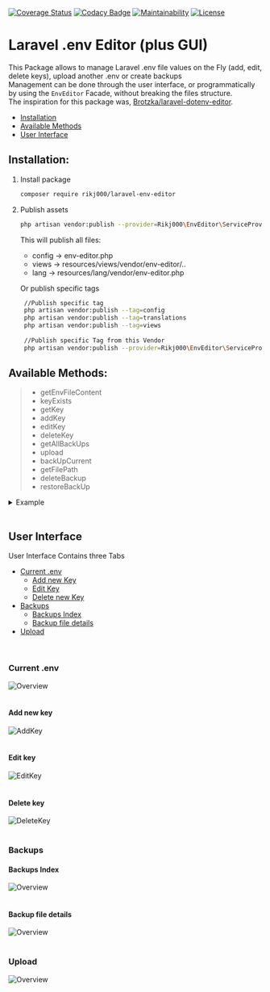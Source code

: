 [![Coverage Status](https://coveralls.io/repos/github/Rikj000/Laravel-EnvEditor/badge.svg)](https://coveralls.io/github/Rikj000/Laravel-EnvEditor)
[![Codacy Badge](https://api.codacy.com/project/badge/Grade/bdb3a7b58b5d4efc9dbf07be99ae84df)](https://www.codacy.com/manual/geo.sotis/Laravel-EnvEditor?utm_source=github.com&amp;utm_medium=referral&amp;utm_content=Rikj000/Laravel-EnvEditor&amp;utm_campaign=Badge_Grade)
[![Maintainability](https://api.codeclimate.com/v1/badges/f494c7292af300b0c7fc/maintainability)](https://codeclimate.com/github/Rikj000/Laravel-EnvEditor/maintainability)
[![License](https://poser.pugx.org/rikj000/laravel-env-editor/license)](https://packagist.org/packages/rikj000/laravel-env-editor)
# Laravel .env Editor (plus GUI) 
This Package allows to manage Laravel .env file values on the Fly (add, edit, delete keys), upload another .env or create backups
<br/>
Management can be done through the user interface, or programmatically by using the `EnvEditor` Facade, without breaking the files structure. 
<br/>
The inspiration for this package was, [Brotzka/laravel-dotenv-editor](https://github.com/Brotzka/laravel-dotenv-editor).

*   [Installation](#installation)
*   [Available Methods](#available_methods)
*   [User Interface](#user_interface)

## <a name="installation">Installation:</a>

1. Install package
    ```bash
    composer require rikj000/laravel-env-editor
    ```
2. Publish assets 
     ```bash
     php artisan vendor:publish --provider=Rikj000\EnvEditor\ServiceProvider     
      ```      
      This will publish all files:
    * config -> env-editor.php
    * views -> resources/views/vendor/env-editor/..
    * lang -> resources/lang/vendor/env-editor.php
      
     Or publish specific tags

    ```bash
     //Publish specific tag
     php artisan vendor:publish --tag=config
     php artisan vendor:publish --tag=translations
     php artisan vendor:publish --tag=views
     
     //Publish specific Tag from this Vendor
     php artisan vendor:publish --provider=Rikj000\EnvEditor\ServiceProvider --tag=config  
 
     ```
     
## <a name="available_methods">Available Methods:</a>

>* getEnvFileContent
>* keyExists
>* getKey
>* addKey
>* editKey
>* deleteKey
>* getAllBackUps
>* upload
>* backUpCurrent
>* getFilePath
>* deleteBackup
>* restoreBackUp

<Details>
<Summary>Example</Summary>

   ```php
     
    EnvEditor::getEnvFileContent($fileName='') 
    // Return The .env Data as Collection.
    // If FileName Is provided it searches inside backups Directory and returns these results
 
    EnvEditor::keyExists($key)
    // Search key existance in .env
    
    EnvEditor::getKey(string $key, $default = null)    
    // Get key value from .env,
 
     EnvEditor::addKey($key, $value, array $options = [])
     // Adds new Key in .env file
     // As options can pass ['index'=>'someNumericIndex'] in order to place the new key after an other and not in the end,
     // or ['group'=>'MAIL/APP etc'] to place the new key oat the end of the group 
 
     EnvEditor::editKey($key, $value)
     // Edits existing key value
 
     EnvEditor::deleteKey($key)    
 
     EnvEditor::getAllBackUps()
     // Returns all Backup files as collection with some info like, created_date, content etc.
 
     EnvEditor::upload(UploadedFile $uploadedFile, $replaceCurrentEnv)
     // Gets an UploadedFile and stores it as backup or as current .env
 
     EnvEditor::backUpCurrent()
     // Backups current .env
 
     EnvEditor::getFilePath($fileName = '')
     // Returns the full path of a backup file. 
     // If $fileName is empty returns the full path of the .env file
 
     EnvEditor::deleteBackup($fileName)
     
 
     EnvEditor::restoreBackUp()
     


 ```
</Details>
 <br/>
 

## <a name="user_interface">User Interface</a>

User Interface Contains three Tabs 

 -  [Current .env](#current_env)
    * [Add new Key](#add_key)
    * [Edit Key](#edit_key)
    * [Delete new Key](#delete_key)
 - [Backups](#backups)
   * [Backups Index](#backups_index)
   * [Backup file details](#backup_file_details)
 - [Upload](#upload)
 
 <br/>
 
### <a name="current_env">Current .env </a>
![Overview](https://user-images.githubusercontent.com/22406063/73443980-60500600-4360-11ea-9d60-7ddf335cfa11.png)
<br/>
<br/>
#### <a name="add_key">Add new key</a>
![AddKey](https://user-images.githubusercontent.com/22406063/73443992-65ad5080-4360-11ea-9311-7ad53a207298.png)
<br/>
<br/>
#### <a name="edit_key">Edit key</a>
![EditKey](https://user-images.githubusercontent.com/22406063/73443996-66de7d80-4360-11ea-879c-365d87b08610.png)
<br/>
<br/>
#### <a name="delete_key">Delete key</a>
![DeleteKey](https://user-images.githubusercontent.com/22406063/73443999-68a84100-4360-11ea-8955-371fcfc0c1b5.png)
<br/>
<br/>
### <a name="backups">Backups</a>
#### <a name="backups_index">Backups Index</a>
![Overview](https://user-images.githubusercontent.com/22406063/73444004-6a720480-4360-11ea-9260-2f3978b828ca.png)
<br/>
<br/>
#### <a name="backup_file_details">Backup file details</a>
![Overview](https://user-images.githubusercontent.com/22406063/73444009-6c3bc800-4360-11ea-9f36-5d50571a84aa.png)
<br/>
<br/>
### Upload
![Overview](https://user-images.githubusercontent.com/22406063/73444015-6e058b80-4360-11ea-80b0-c60f837392ba.png)

   
